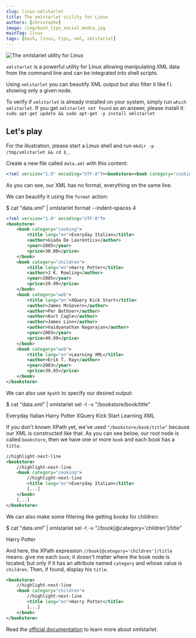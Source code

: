 ```yaml
---
slug: linux-xmlstarlet
title: The xmlstarlet utility for Linux
authors: [christophe]
image: /img/bash_tips_social_media.jpg
mainTag: linux
tags: [bash, linux, tips, xml, xmlstarlet]
---
```

![The xmlstarlet utility for Linux](/img/bash_tips_banner.jpg)

`xmlstarlet` is a powerful utility for Linux allowing manipulating XML data from the command line and can be integrated into shell scripts.

Using `xmlstarlet` you can beautify XML output but also filter it like f.i. showing only a given node.

<!-- truncate -->

To verify if `xmlstarlet` is already installed on your system, simply run `which xmlstarlet`. If you get `xmlstarlet not found` as an answer, please install it: `sudo apt-get update && sudo apt-get -y install xmlstarlet`

## Let's play

For the illustration, please start a Linux shell and run `mkdir -p /tmp/xmlstarlet && cd $_`.

Create a new file called `data.xml` with this content:

<Snippet filename="data.xml">

<!-- cspell:disable -->
```xml
<?xml version="1.0" encoding="UTF-8"?><bookstore><book category="cooking"><title lang="en">Everyday Italian</title><author>Giada De Laurentiis</author><year>2005</year><price>30.00</price></book><book category="children"><title lang="en">Harry Potter</title><author>J K. Rowling</author><year>2005</year><price>29.99</price></book><book category="web"><title lang="en">XQuery Kick Start</title><author>James McGovern</author><author>Per Bothner</author><author>Kurt Cagle</author><author>James Linn</author><author>Vaidyanathan Nagarajan</author><year>2003</year><price>49.99</price></book><book category="web"><title lang="en">Learning XML</title><author>Erik T. Ray</author><year>2003</year><price>39.95</price></book></bookstore>
```
<!-- cspell:enable -->

</Snippet>

As you can see, our XML has no format, everything on the same line.

We can beautify it using the `format` action:

<Terminal>
$ cat "data.xml" | xmlstarlet format --indent-spaces 4
</Terminal>

<Snippet filename="data.xml">

<!-- cspell:disable -->
```xml
<?xml version="1.0" encoding="UTF-8"?>
<bookstore>
    <book category="cooking">
        <title lang="en">Everyday Italian</title>
        <author>Giada De Laurentiis</author>
        <year>2005</year>
        <price>30.00</price>
    </book>
    <book category="children">
        <title lang="en">Harry Potter</title>
        <author>J K. Rowling</author>
        <year>2005</year>
        <price>29.99</price>
    </book>
    <book category="web">
        <title lang="en">XQuery Kick Start</title>
        <author>James McGovern</author>
        <author>Per Bothner</author>
        <author>Kurt Cagle</author>
        <author>James Linn</author>
        <author>Vaidyanathan Nagarajan</author>
        <year>2003</year>
        <price>49.99</price>
    </book>
    <book category="web">
        <title lang="en">Learning XML</title>
        <author>Erik T. Ray</author>
        <year>2003</year>
        <price>39.95</price>
    </book>
</bookstore>
```
<!-- cspell:enable -->

</Snippet>

We can also use `Xpath` to specify our desired output:

<Terminal>
$ cat "data.xml" | xmlstarlet sel -t -v "/bookstore/book/title"

Everyday Italian
Harry Potter
XQuery Kick Start
Learning XML

</Terminal>

If you don't known XPath yet, we've used `"/bookstore/book/title"` because our XML is constructed like that. As you can see below, our root node is called `bookstore`, then we have one or more `book` and each book has a `title`.

<Snippet filename="data.xml">

```xml
//highlight-next-line
<bookstore>
    //highlight-next-line
    <book category="cooking">
        //highlight-next-line
        <title lang="en">Everyday Italian</title>
        [...]
    </book>
    [...]
</bookstore>
```

</Snippet>

We can also make some filtering like getting books for children:

<Terminal>
$ cat "data.xml" | xmlstarlet sel -t -v "//book[@category='children']/title"

Harry Potter
</Terminal>

And here, the XPath expression `//book[@category='children']/title` means: give me each `book`; it doesn't matter where the book node is located; but only if it has an attribute named `category` and whose value is `children`. Then, if found, display his `title`.

<Snippet filename="data.xml">

```xml
<bookstore>
    //highlight-next-line
    <book category="children">
        //highlight-next-line
        <title lang="en">Harry Potter</title>
        [...]
    </book>
</bookstore>
```

</Snippet>

Read the [official documentation](https://xmlstar.sourceforge.net/docs.php) to learn more about xmlstarlet.
